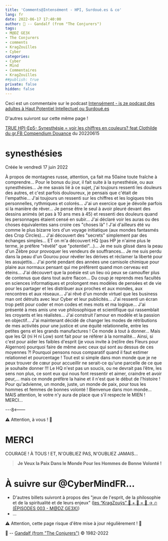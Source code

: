```yaml
---
title: 'Comments@Intensément - HPI, Surdoué.es & co'
lang: fr
date: 2022-06-17 17:40:00
author: 🧙 -- Gandalf (from "The Conjurers")
tags:
- M@DZ GE3X
- The Conjurers
- comments
- KragZouïlles
- Cyber
categories:
- Cyber
- Mind
- Commentaires
- KragZouïlles
##publish: true
private: false
hidden: false
---
```


Ceci est un commentaire sur le podcast [Intensément - is ze podcast des adultes à Haut Potentiel Intellectuel ou Surdoué.es](https://www.buymeacoffee.com/intensement.pod)

D'autres suivront sur cette même page !

<!-- more -->

[TRUE HPI-Ep5- Synesthésie = voir les chiffres en couleurs? feat Clothilde du gr.FB Compendium Douance](https://podcast.ausha.co/intensement/true-hpi-ep5-synesthesie-voir-les-chiffres-en-couleurs-feat-clothilde-du-gr-fb-compendium-douance)
du 20220615

synesthésies
============
Créée le vendredi 17 juin 2022

À propos de montagnes russe, attention, ça fait ma 50aine toute fraîche à comprendre...
Pour le bonus du jour, il fait suite à la synesthésie, ou aux synesthésies...
Je me savais lié à ce sujet, j'ai toujours ressenti les douleurs des autres, et c'est parfois douloureux, je pensais que c'était de l'empathie...
J'ai toujours un ressenti sur les chiffres et les logiques très personnelles, rythmiques et colorés...
J'ai un exercice que je dévoile parfois si la manière de rêver...
Je pense être le seul à avoir pleuré devant des dessins animés (et pas à 10 ans mes à 45) et ressenti des douleurs quand les personnages étaient  censé en subir...
J'ai déclaré voir les auras ou des choses équivalentes sans croire ces "choses là" !
J'ai d'ailleurs été vu comme le plus bizarre lors d'un voyage initiatique (aux mondes fantasmés des Crop Circles)...
J'ai découvert des "secrets" simplement par des échanges simples...
ET on m'a découvert HQ (pas HP je n'aime plus le terme, je préfère "révélé" que "potentiel"...)...
Je me suis glissé dans la peau d'un Zèbre pour provoquer les vendeurs de souffrances...
Je me suis perdu dans la peau d'un Gourou pour révéler les dérives et réclamer la liberté pour les assujettis...
J'ai porté pendant des années une camisole chimique pour plaire aux normaux pensant qui me préfèrent quand mon cerveau est éteins...
J'ai découvert que la poésie est un lieu où peux se camoufler plus de contenus que dans tout autre flacon...
Du coup je reprends mes facultés en sciences informatiques et prolongent mes modèles de pensées et de vie pour les partager et les distribuer aux proches et aux mondes, aux rencontres et aux réseaux...
J'ai rêvé d'un monde virtuel que les business man ont détruits avec leur Cyber et leur publicités...
J'ai ressenti un écran trop petit pour coder et mon codes et mes mots et ma logique...
J'ai présenté à mes amis une vue philosophique et scientifique qui rassemblait les croyants et les réalistes...
J'ai construit l'amour en modèle et la passion en objectif...
J'ai maintenant décidé de changer les modes de rétributions de mes activités pour une justice et une équité relationnelle, entre les petites gens et les grands manufactures !
Ce monde à tout à donner...
Mais que les QI (ni H ni Low) sont fait pour se référer à la normalité...
Ainsi, si c'est pour aider les faibles d'esprit (je vous invite à (re)lire des Fleurs pour Algernon) pourquoi faire de même avec ceux qui sont au dessus de ces moyennes ?!
Pourquoi pensons nous comparatif quand il faut estimer relationnel et pourcentage !
Tout est si simple dans mon monde que je ne peux trouver de cœur pour accueillir ne serait-ce qu'une parcelle de ce que je souhaite donner !!!
Le HQ n'est pas un soucis, ou ne devrait pas l’être, les sens non plus, ce sont eux qui nous font ressentir et aimer, craindre et avoir peur,... mais ce monde préfère la haine et il n'est que le début de l'histoire !
Pour qu'advienne, un monde, juste, un monde de paix, pour tous les hommes et femmes de bonnes volonté !
Bienvenue dans mon monde... MAIS attention, le votre n'y aura de place que s'il respecte le MIEN !
MERCI...

---8<---

⚠️ Attention, à vous ! 👀

# MERCI

COURAGE !
À TOUS !
ET, N'OUBLIEZ PAS, N'OUBLIEZ JAMAIS…

> **Je Veux la Paix Dans le Monde Pour les Hommes de Bonne Volonté !**

# À suivre sur @CyberMindFR… #

- D'autres billets suivront à propos des "jeux de l'esprit, de la philosophie et de la spiritualité et de leurs enjeux" ([les “KragZouÿs” 🧠 + 🧩 = 🧙 -> 🔥 (ÉPISODES 003 - M@DZ GE3X)](https://cybermind.fr/tags/M-DZ-GE3X/))
- …

⚠️ Attention, cette page risque d'être mise à jour régulièrement ! 👀

🧙 -- [Gandalf (from "The Conjurers")](mailto:Gandalf@Gk2.NET?subject=The%20Conjurers%20%3F) ©️ 1982-2022
